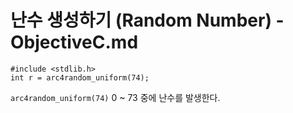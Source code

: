 # 난수 생성하기 (Random Number) - ObjectiveC.md

```
#include <stdlib.h>
int r = arc4random_uniform(74);
```

`arc4random_uniform(74)` 0 ~ 73 중에 난수를 발생한다.

